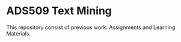 # ADS509 Text Mining

This repository consist of previous work: Assignments and Learning Materials.
